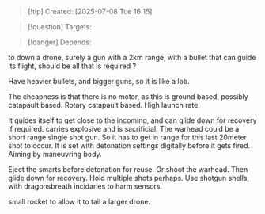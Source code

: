 
>[!tip] Created: [2025-07-08 Tue 16:15]

>[!question] Targets: 

>[!danger] Depends: 

to down a drone, surely a gun with a 2km range, with a bullet that can guide its flight, should be all that is required ?

Have heavier bullets, and bigger guns, so it is like a lob.

The cheapness is that there is no motor, as this is ground based, possibly catapault based.  Rotary catapault based.  High launch rate.

It guides itself to get close to the incoming, and can glide down for recovery if required.
carries explosive and is sacrificial.  The warhead could be a short range single shot gun.  So it has to get in range for this last 20meter shot to occur.  It is set with detonation settings digitally before it gets fired.  Aiming by maneuvring body.

Eject the smarts before detonation for reuse.  Or shoot the warhead.  Then glide down for recovery.  Hold multiple shots perhaps.  Use shotgun shells, with dragonsbreath incidaries to harm sensors.

small rocket to allow it to tail a larger drone.  